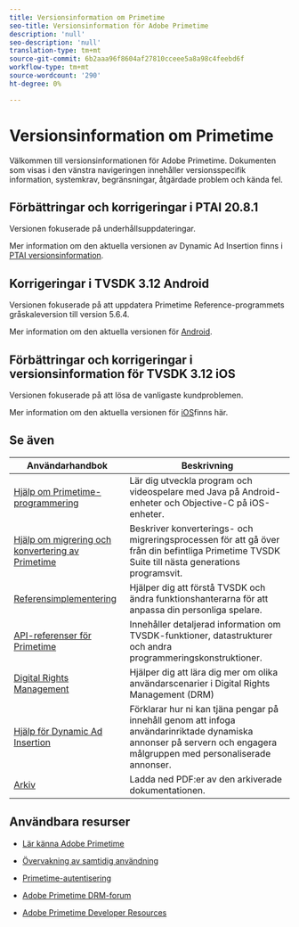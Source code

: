 ```yaml
---
title: Versionsinformation om Primetime
seo-title: Versionsinformation för Adobe Primetime
description: 'null'
seo-description: 'null'
translation-type: tm+mt
source-git-commit: 6b2aaa96f8604af27810cceee5a8a98c4feebd6f
workflow-type: tm+mt
source-wordcount: '290'
ht-degree: 0%

---
```



# Versionsinformation om Primetime

Välkommen till versionsinformationen för Adobe Primetime. Dokumenten som visas i den vänstra navigeringen innehåller versionsspecifik information, systemkrav, begränsningar, åtgärdade problem och kända fel.

## Förbättringar och korrigeringar i PTAI 20.8.1

Versionen fokuserade på underhållsuppdateringar.

Mer information om den aktuella versionen av Dynamic Ad Insertion finns i [PTAI versionsinformation](ptai-20x-release-notes.md).

## Korrigeringar i TVSDK 3.12 Android

Versionen fokuserade på att uppdatera Primetime Reference-programmets gråskaleversion till version 5.6.4.

Mer information om den aktuella versionen för [Android](../release-notes/tvsdk-3x-android.md).

## Förbättringar och korrigeringar i versionsinformation för TVSDK 3.12 iOS

Versionen fokuserade på att lösa de vanligaste kundproblemen.

Mer information om den aktuella versionen för [iOS](../release-notes/tvsdk-3x-ios.md)finns här.

## Se även

| Användarhandbok | Beskrivning |
|--- |--- |
| [Hjälp om Primetime-programmering](/help/programming/home.md) | Lär dig utveckla program och videospelare med Java på Android-enheter och Objective-C på iOS-enheter. |
| [Hjälp om migrering och konvertering av Primetime](/help/migration-guides/home.md) | Beskriver konverterings- och migreringsprocessen för att gå över från din befintliga Primetime TVSDK Suite till nästa generations programsvit. |
| [Referensimplementering](/help/android-reference-implementation/home.md) | Hjälper dig att förstå TVSDK och ändra funktionshanterarna för att anpassa din personliga spelare. |
| [API-referenser för Primetime](/help/reference/api-references.md) | Innehåller detaljerad information om TVSDK-funktioner, datastrukturer och andra programmeringskonstruktioner. |
| [Digital Rights Management](/help/digital-rights-management/home.md) | Hjälper dig att lära dig mer om olika användarscenarier i Digital Rights Management (DRM) |
| [Hjälp för Dynamic Ad Insertion](/help/dynamic-ad-insertion/home.md) | Förklarar hur ni kan tjäna pengar på innehåll genom att infoga användarinriktade dynamiska annonser på servern och engagera målgruppen med personaliserade annonser. |
| [Arkiv](https://helpx.adobe.com/primetime/archives.html) | Ladda ned PDF:er av den arkiverade dokumentationen. |

## Användbara resurser

* [Lär känna Adobe Primetime](https://www.adobe.com/in/marketing/primetime.html)

* [Övervakning av samtidig användning](https://tve.helpdocsonline.com/concurrency-monitoring-introduction)

* [Primetime-autentisering](https://tve.helpdocsonline.com/home)

* [Adobe Primetime DRM-forum](https://forums.adobe.com/community/adobe_access)

* [Adobe Primetime Developer Resources](https://www.adobe.com/devnet/primetime.html)
